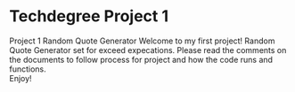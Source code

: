 # Techdegree Project 1
 Project 1 Random Quote Generator
Welcome to my first project!
Random Quote Generator set for exceed expecations. Please read the comments on the documents to follow process for project and how the code runs and functions.  
Enjoy! 
